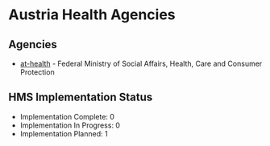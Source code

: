 # Austria Health Agencies

## Agencies

- [at-health](at-health/index.md) - Federal Ministry of Social Affairs, Health, Care and Consumer Protection

## HMS Implementation Status

- Implementation Complete: 0
- Implementation In Progress: 0
- Implementation Planned: 1
